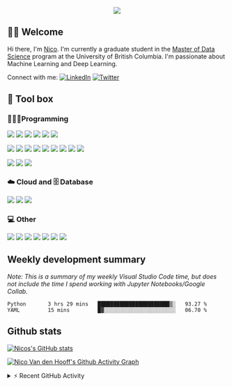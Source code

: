 <!--Colour: #861AF7-->

<!--Typing header
To make your own: https://github.com/DenverCoder1/DenverCoder1/blob/main/README.md
-->
<p align="center">
  <img src="https://readme-typing-svg.herokuapp.com?color=%23861AF7&center=true&vCenter=true&lines=Welcome+to+Nico's+profile." />
</p>

<!--Welcome section-->
## 👋🏽 Welcome 
Hi there, I'm [Nico](https://www.nicovandenhooff.com/).  I'm currently a graduate student in the [Master of Data Science](https://masterdatascience.ubc.ca/) program at the University of British Columbia.  I'm passionate about Machine Learning and Deep Learning.

<p align="left">
    Connect with me: 
    <a href="https://www.linkedin.com/in/nicovandenhooff/"><img alt="LinkedIn" src="https://img.shields.io/badge/LinkedIn-0A66C2?logo=LinkedIn&logoColor=white"></a>
    <a href="https://twitter.com/nicovandenhooff"><img alt="Twitter" src="https://img.shields.io/badge/Twitter-1DA1F2?logo=Twitter&logoColor=white"></a>
    
</p>

<!--TODO: Projects section-->

<!--Tool box section-->
## 🧰 Tool box

### 👨🏽‍💻Programming

![](https://img.shields.io/badge/code-Python-861AF7?logo=python&logoColor=white)
![](https://custom-icon-badges.herokuapp.com/badge/code-SQL-861AF7?logo=database&logoColor=white)
![](https://img.shields.io/badge/code-R-861AF7?logo=R&logoColor=white)
![](https://img.shields.io/badge/code-Java-861AF7?logo=java&logoColor=white)
![](https://img.shields.io/badge/code-Markdown-861AF7?logo=markdown&logoColor=white)
![](https://img.shields.io/badge/code-Latex-861AF7?logo=latex&logoColor=white)

![](https://img.shields.io/badge/package%20manager-Anaconda-861AF7?logo=Anaconda&logoColor=white)
![](https://img.shields.io/badge/library-NumPy-861AF7?logo=numpy&logoColor=white)
![](https://img.shields.io/badge/library-pandas-861AF7?logo=pandas&logoColor=white)
![](https://img.shields.io/badge/library-SciPy-861AF7?logo=SciPy&logoColor=white)
![](https://img.shields.io/badge/ML-scikit%20learn-861AF7?logo=scikit-learn&logoColor=white)
![](https://img.shields.io/badge/DL-Tensorflow-861AF7?logo=tensorflow&logoColor=white)
![](https://custom-icon-badges.herokuapp.com/badge/data%20viz-matplotlib-861AF7?logo=matplotlib)
![](https://img.shields.io/badge/data%20viz-seaborn-861AF7)
![](https://img.shields.io/badge/data%20viz-Altair-861AF7)

![](https://img.shields.io/badge/OS-Mac-861AF7?logo=apple&logoColor=white)
![](https://img.shields.io/badge/editor-Visual%20Studio%20Code-861AF7?logo=Visual%20Studio%20Code&logoColor=white)
![](https://img.shields.io/badge/version%20control-git-861AF7?logo=Git&logoColor=white)

### ☁️ Cloud and 🗄️ Database

![](https://img.shields.io/badge/cloud-aws-861AF7?logo=Amazon%20AWS&logoColor=white)
![](https://img.shields.io/badge/database-PostgreSQL-861AF7?logo=PostgreSQL&logoColor=white)
![](https://img.shields.io/badge/NoSQL-MongoDB-861AF7?logo=MongoDB&logoColor=white)

### 💻 Other

![](https://img.shields.io/badge/browser-Google%20Chrome-861AF7?logo=Google%20Chrome&logoColor=white)
![](https://img.shields.io/badge/communication-Slack-861AF7?logo=Slack&logoColor=white)
![](https://img.shields.io/badge/communication-Zoom-861AF7?logo=Zoom&logoColor=white)
![](https://img.shields.io/badge/communication-Microsoft%20Teams-861AF7?logo=Microsoft%20Teams&logoColor=white)
![](https://img.shields.io/badge/spreadsheets-Microsoft%20Excel-861AF7?logo=Microsoft%20Excel&logoColor=white)
![](https://img.shields.io/badge/word%20processing-Microsoft%20Word-861AF7?logo=Microsoft%20Word&logoColor=white)
![](https://img.shields.io/badge/passwords-Bitwarden-861AF7?logo=Bitwarden&logoColor=white)


## Weekly development summary
*Note: This is a summary of my weekly Visual Studio Code time, but does not include the time I spend working with Jupyter Notebooks/Google Collab.*
<!--START_SECTION:waka-->
```text
Python       3 hrs 29 mins   ███████████████████████▒░   93.27 % 
YAML         15 mins         █▓░░░░░░░░░░░░░░░░░░░░░░░   06.70 % 
```
<!--END_SECTION:waka-->

## Github stats

[![Nicos's GitHub stats](https://github-readme-stats.vercel.app/api?username=nicovandenhooff&title_color=FFFFFF&bg_color=000000&&text_color=861AF7&show_icons=true&icon_color=FFFFFF&count_private=true&include_all_commits=true)](https://github.com/anuraghazra/github-readme-stats)

[![Nico Van den Hooff's Github Activity Graph](https://activity-graph.herokuapp.com/graph?username=nicovandenhooff&bg_color=000000&color=FFFFFF&line=861AF7&point=861AF7)](https://github.com/ashutosh00710/github-readme-activity-graph)

<!-- https://github.com/jamesgeorge007/github-activity-readme -->
<details>
  <summary>⚡ Recent GitHub Activity</summary>
  <br/>
  
<!--START_SECTION:activity-->
1. ❗️ Closed issue [#18](https://github.com/UBC-MDS/mindthegap/issues/18) in [UBC-MDS/mindthegap](https://github.com/UBC-MDS/mindthegap)
2. 🎉 Merged PR [#19](https://github.com/UBC-MDS/mindthegap/pull/19) in [UBC-MDS/mindthegap](https://github.com/UBC-MDS/mindthegap)
3. 💪 Opened PR [#19](https://github.com/UBC-MDS/mindthegap/pull/19) in [UBC-MDS/mindthegap](https://github.com/UBC-MDS/mindthegap)
4. 💪 Opened PR [#17](https://github.com/UBC-MDS/mindthegap/pull/17) in [UBC-MDS/mindthegap](https://github.com/UBC-MDS/mindthegap)
5. 🗣 Commented on [#13](https://github.com/UBC-MDS/mindthegap/issues/13) in [UBC-MDS/mindthegap](https://github.com/UBC-MDS/mindthegap)
<!--END_SECTION:activity-->
</details>
